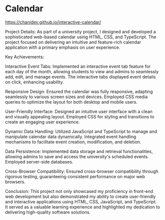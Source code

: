# Calendar

https://chanidev.github.io/interactive-calendar/

Project Details:
As part of a university project, I designed and developed a sophisticated web-based calendar using HTML, CSS, and TypeScript. The project focused on delivering an intuitive and feature-rich calendar application with a primary emphasis on user experience.

Key Achievements:

Interactive Event Tabs: Implemented an interactive event tab feature for each day of the month, allowing students to view and admins to seamlessly add, edit, and manage events. The interactive tabs displayed event details on click, enhancing usability.

Responsive Design: Ensured the calendar was fully responsive, adapting seamlessly to various screen sizes and devices. Employed CSS media queries to optimize the layout for both desktop and mobile users.

User-Friendly Interface: Designed an intuitive user interface with a clean and visually appealing layout. Employed CSS for styling and transitions to create an engaging user experience.

Dynamic Data Handling: Utilized JavaScript and TypeScript to manage and manipulate calendar data dynamically. Integrated event handling mechanisms to facilitate event creation, modification, and deletion.

Data Persistence: Implemented data storage and retrieval functionalities, allowing admins to save and access the university's scheduled events. Employed server-side databases.

Cross-Browser Compatibility: Ensured cross-browser compatibility through rigorous testing, guaranteeing consistent performance on major web browsers.

Conclusion:
This project not only showcased my proficiency in front-end web development but also demonstrated my ability to create user-friendly and interactive applications using HTML, CSS, JavaScript, and TypeScript. It served as a valuable learning experience and highlighted my dedication to delivering high-quality software solutions.
